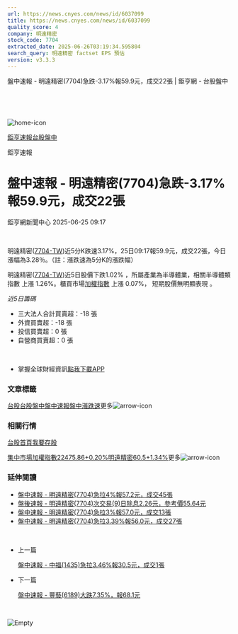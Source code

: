 ```yaml
---
url: https://news.cnyes.com/news/id/6037099
title: https://news.cnyes.com/news/id/6037099
quality_score: 4
company: 明遠精密
stock_code: 7704
extracted_date: 2025-06-26T03:19:34.595804
search_query: 明遠精密 factset EPS 預估
version: v3.3.3
---
```


盤中速報 - 明遠精密(7704)急跌-3.17%報59.9元，成交22張 | 鉅亨網 - 台股盤中

‌

‌

![home-icon](/assets/icons/breadCrumb/symbol-icon-home.svg)

[鉅亨速報](/news/cat/anue_live)[台股盤中](/news/cat/tw_live)

鉅亨速報

# 盤中速報 - 明遠精密(7704)急跌-3.17%報59.9元，成交22張

鉅亨網新聞中心 2025-06-25 09:17

‌

明遠精密([7704-TW](https://www.cnyes.com/twstock/7704))近5分K跌速3.17%，25日09:17報59.9元，成交22張，今日漲幅為3.28％。（註：漲跌速為5分K的漲跌幅）

明遠精密([7704-TW](https://www.cnyes.com/twstock/7704))近5日股價下跌1.02% ，所屬產業為半導體業，相關半導體類指數 上漲 1.26%。櫃買市場[加權指數](https://invest.cnyes.com/index/TWS/TSE01) 上漲 0.07%， 短期股價無明顯表現 。

*近5日籌碼*

* 三大法人合計買賣超：-18 張
* 外資買賣超：-18 張
* 投信買賣超：0 張
* 自營商買賣超：0 張

‌

* 掌握全球財經資訊[點我下載APP](http://www.cnyes.com/app/?utm_source=mweb&utm_medium=HamMenuBanner&utm_campaign=fixed&utm_content=entr)

### 文章標籤

[台股](https://news.cnyes.com/tag/台股 "台股")[台股盤中](https://news.cnyes.com/tag/台股盤中 "台股盤中")[盤中速報](https://news.cnyes.com/tag/盤中速報 "盤中速報")[盤中漲跌速](https://news.cnyes.com/tag/盤中漲跌速 "盤中漲跌速")更多![arrow-icon](/assets/icons/arrows/arrow-down.svg)

### 相關行情

[台股首頁](https://www.cnyes.com/twstock)[我要存股](https://supr.link/8OHaU)

[集中市場加權指數22475.86+0.20%](https://invest.cnyes.com/index/TWS/TSE01)[明遠精密60.5+1.34%](https://www.cnyes.com/twstock/7704)更多![arrow-icon](/assets/icons/arrows/arrow-down.svg)

### 延伸閱讀

* [盤中速報 - 明遠精密(7704)急拉4%報57.2元，成交45張](/news/id/6021615)
* [盤後速報 - 明遠精密(7704)次交易(9)日除息2.26元，參考價55.64元](/news/id/6010622)
* [盤中速報 - 明遠精密(7704)急拉3%報57.0元，成交13張](/news/id/6009651)
* [盤中速報 - 明遠精密(7704)急拉3.39%報56.0元，成交27張](/news/id/6006283)

‌

* 上一篇

  [盤中速報 - 中福(1435)急拉3.46%報30.5元，成交1張](/news/id/6037368)
* 下一篇

  [盤中速報 - 豐藝(6189)大跌7.35%，報68.1元](/news/id/6035817)

‌

![Empty](/assets/icons/skeleton/empty-image.svg)

‌
